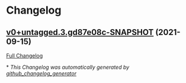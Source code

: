 # Changelog

## [v0+untagged.3.gd87e08c-SNAPSHOT](https://github.com/NASA-PDS/pds4-graph/tree/v0+untagged.3.gd87e08c-SNAPSHOT) (2021-09-15)

[Full Changelog](https://github.com/NASA-PDS/pds4-graph/compare/b9404eb3a1b9012782e5764160f6836079d2e508...v0+untagged.3.gd87e08c-SNAPSHOT)



\* *This Changelog was automatically generated by [github_changelog_generator](https://github.com/github-changelog-generator/github-changelog-generator)*

